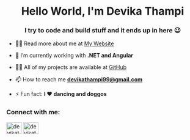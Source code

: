 <h1 align="center">Hello World, I'm Devika Thampi </h1>
<h3 align="center">I try to code and build stuff and it ends up in here 😉</h3>

- 👨‍💻 Read more about me at [My Website](https://devikathampi.netlify.app/)

- 🌱 I’m currently working with **.NET and Angular**

- 👨‍💻 All of my projects are available at [GitHub](https://github.com/devikathampi)

- 📫 How to reach me **devikathampi99@gmail.com**

- ⚡ Fun fact: **I ❤️ dancing and doggos**


<h3 align="left">Connect with me:</h3>
<p align="left">
<a href="https://linkedin.com/in/devikathampi" target="blank"><img align="center" src="https://raw.githubusercontent.com/rahuldkjain/github-profile-readme-generator/master/src/images/icons/Social/linked-in-alt.svg" alt="devikathampi" height="30" width="40" /></a>
<a href="https://devpost.com/devikathampi" target="blank"><img align="center" src="https://devpost-challengepost.netdna-ssl.com/assets/reimagine2/devpost-logo-646bdf6ac6663230947a952f8d354cad.svg" alt="devikathampi" height="30" width="40" /></a>
</p>


